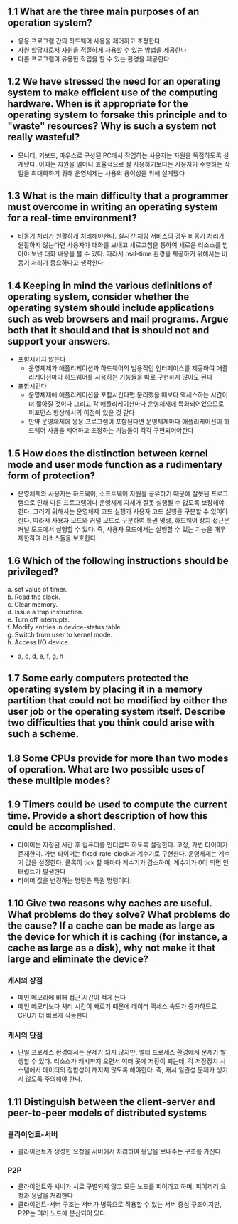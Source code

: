 ## 1.1 What are the three main purposes of an operation system?

- 응용 프로그램 간의 하드웨어 사용을 제어하고 조정한다
- 자원 할당자로서 자원을 적절하게 사용할 수 있는 방법을 제공한다
- 다른 프로그램이 유용한 작업을 할 수 있는 환경을 제공한다

## 1.2 We have stressed the need for an operating system to make efficient use of the computing hardware. When is it appropriate for the operating system to forsake this principle and to "waste" resources? Why is such a system not really wasteful?

- 모니터, 키보드, 마우스로 구성된 PC에서 작업하는 사용자는 자원을 독점하도록 설계됐다. 이때는 자원을 얼마나 효율적으로 잘 사용하기보다는 사용자가 수행하는 작업을 최대화하기 위해 운영체제는 사용의 용이성을 위해 설계됐다

## 1.3 What is the main difficulty that a programmer must overcome in writing an operating system for a real-time environment?

- 비동기 처리가 원활하게 처리해야한다. 실시간 채팅 서비스의 경우 비동기 처리가 원활하지 않는다면 사용자가 대화를 보내고 새로고침을 통하여 새로운 리소스를 받아야 보낸 대화 내용을 볼 수 있다. 따라서 real-time 환경을 제공하기 위해서는 비동기 처리가 중요하다고 생각한다

## 1.4 Keeping in mind the various definitions of operating system, consider whether the operating system should include applications such as web browsers and mail programs. Argue both that it should and that is should not and support your answers.

- 포함시키지 않는다
   - 운영체제가 애플리케이션과 하드웨어의 범용적인 인터페이스를 제공하여 애플리케이션마다 하드웨어를 사용하는 기능들을 따로 구현하지 않아도 된다
- 포함시킨다
   - 운영체제에 애플리케이션을 포함시킨다면 분리했을 때보다 액세스하는 시간이 더 짧아질 것이다 그리고 각 애플리케이션마다 운영체제에 특화되어있으므로 퍼포먼스 향상에서의 이점이 있을 것 같다
   - 만약 운영체제에 응용 프로그램이 포함된다면 운영체제마다 애플리케이션이 하드웨어 사용을 제어하고 조정하는 기능들이 각각 구현되어야한다 

## 1.5 How does the distinction between kernel mode and user mode function as a rudimentary form of protection?

- 운영체제와 사용자는 하드웨어, 소프트웨어 자원을 공유하기 때문에 잘못된 프로그램으로 인해 다른 프로그램이나 운영체제 자체가 잘못 실행될 수 없도록 보장해야 한다. 그러기 위해서는 운영체제 코드 실행과 사용자 코드 실행을 구분할 수 있어야한다. 따라서 사용자 모드와 커널 모드로 구분하여 특권 명령, 하드웨어 장치 접근은 커널 모드에서 실행할 수 있다. 즉, 사용자 모드에서는 실행할 수 있는 기능을 매우 제한하여 리소스들을 보호한다

## 1.6 Which of the following instructions should be privileged?
a. set value of timer.  
b. Read the clock.  
c. Clear memory.  
d. Issue a trap instruction.  
e. Turn off interrupts.  
f. Modify entries in device-status table.  
g. Switch from user to kernel mode.  
h. Access I/O device.  

- a, c, d, e, f, g, h

## 1.7 Some early computers protected the operating system by placing it in a memory partition that could not be modified by either the user job or the operating system itself. Describe two difficulties that you think could arise with such a scheme.

## 1.8 Some CPUs provide for more than two modes of operation. What are two possible uses of these multiple modes?

## 1.9 Timers could be used to compute the current time. Provide a short description of how this could be accomplished.
- 타이머는 지정된 시간 후 컴퓨터를 인터럽트 하도록 설정한다. 고정, 가변 타이머가 존재한다. 가변 타이머는 fixed-rate-clock과 계수기로 구현한다. 운영체제는 계수기 값을 설정한다. 클록이 tick 할 때마다 계수기가 감소하여, 계수기가 0이 되면 인터럽트가 발생한다
- 타이머 값을 변경하는 명령은 특권 명령이다.


## 1.10 Give two reasons why caches are useful. What problems do they solve? What problems do the cause? If a cache can be made as large as the device for which it is caching (for instance, a cache as large as a disk), why not make it that large and eliminate the device?

### 캐시의 장점
- 메인 메모리에 비해 접근 시간이 적게 든다
- 메인 메모리보다 처리 시간이 빠르기 때문에 데이터 액세스 속도가 증가하므로 CPU가 더 빠르게 작동한다  

### 캐시의 단점
- 단일 프로세스 환경에서는 문제가 되지 않지만, 멀티 프로세스 환경에서 문제가 발생할 수 있다. 리소스가 캐시까지 오면서 여러 곳에 저장이 되는데, 각 저장장치 시스템에서 데이터의 정합성이 깨지지 않도록 해야한다. 즉, 캐시 일관성 문제가 생기지 않도록 주의해야 한다.

## 1.11 Distinguish between the client-server and peer-to-peer models of distributed systems
### 클라이언트-서버
- 클라이언트가 생성한 요청을 서버에서 처리하여 응답을 보내주는 구조를 가진다
### P2P
- 클라이언트와 서버가 서로 구별되지 않고 모든 노드를 피어라고 하며, 피어끼리 요청과 응답을 처리한다
- 클라이언트-서버 구조는 서버가 병목으로 작용할 수 있는 서버 중심 구조이지만, P2P는 여러 노드에 분산되어 있다.
